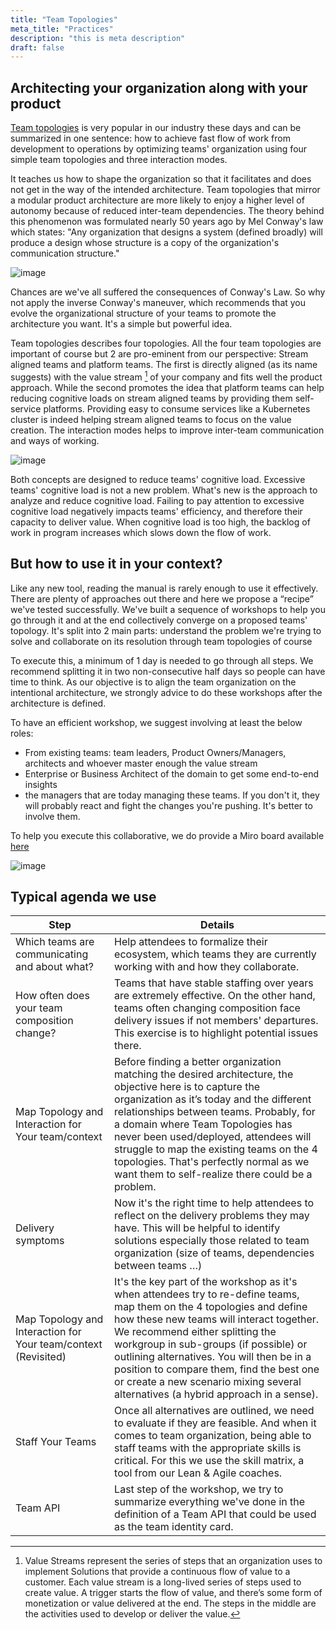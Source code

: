 ```yaml
---
title: "Team Topologies"
meta_title: "Practices"
description: "this is meta description"
draft: false
---
```


## Architecting your organization along with your product

[Team topologies](https://teamtopologies.com) is very popular in our industry these days and can be summarized in one sentence: how to achieve fast flow of work from development to operations by optimizing teams' organization using four simple team topologies and three interaction modes. 

It teaches us how to shape the organization so that it facilitates and does not get in the way of the intended architecture. Team topologies that mirror a modular product architecture are more likely to enjoy a higher level of autonomy because of reduced inter-team dependencies. The theory behind this phenomenon was formulated nearly 50 years ago by Mel Conway's law which states: "Any organization that designs a system (defined broadly) will produce a design whose structure is a copy of the organization's communication structure."

![image](./images/practices/misc/conway-law.png)

Chances are we've all suffered the consequences of Conway's Law. So why not apply the inverse Conway's maneuver, which recommends that you evolve the organizational structure of your teams to promote the architecture you want. It's a simple but powerful idea.

Team topologies describes four topologies. All the four team topologies are important of course but 2 are pro-eminent from our perspective: Stream aligned teams and platform teams. The first is directly aligned (as its name suggests) with the value stream [^1] of your company and fits well the product approach. While the second promotes the idea that platform teams can help reducing cognitive loads on stream aligned teams by providing them self-service platforms. Providing easy to consume services like a Kubernetes cluster is indeed helping stream aligned teams to focus on the value creation. The interaction modes helps to improve inter-team communication and ways of working.

![image](./images/practices/team-topologies.png)

Both concepts are designed to reduce teams' cognitive load. Excessive teams' cognitive load is not a new problem. What's new is the approach to analyze and reduce cognitive load. Failing to pay attention to excessive cognitive load negatively impacts teams' efficiency, and therefore their capacity to deliver value. When cognitive load is too high, the backlog of work in program increases which slows down the flow of work.  

## But how to use it in your context?

Like any new tool, reading the manual is rarely enough to use it effectively. There are plenty of approaches out there and here we propose a “recipe” we've tested successfully. We've built a sequence of workshops to help you go through it and at the end collectively converge on a proposed teams' topology. It's split into 2 main parts: understand the problem we're trying to solve and collaborate on its resolution through team topologies of course

To execute this, a minimum of 1 day is needed to go through all steps. We recommend splitting it in two non-consecutive half days so people can have time to think. As our objective is to align the team organization on the intentional architecture, we strongly advice to do these workshops after the architecture is defined.

To have an efficient workshop, we suggest involving at least the below roles:

* From existing teams: team leaders, Product Owners/Managers, architects and whoever master enough the value stream
* Enterprise or Business Architect of the domain to get some end-to-end insights
* the managers that are today managing these teams. If you don't it, they will probably react and fight the changes you're pushing. It's better to involve them.

To help you execute this collaborative, we do provide a Miro board available [here](blog/miro)

![image](./images/practices/misc/tp-miro.png)

## Typical agenda we use

| Step | Details |
|------|---------|
| Which teams are communicating and about what? | Help attendees to formalize their ecosystem, which teams they are currently working with and how they collaborate. |
| How often does your team composition change? | Teams that have stable staffing over years are extremely effective. On the other hand, teams often changing composition face delivery issues if not members' departures. This exercise is to highlight potential issues there. |
| Map Topology and Interaction for Your team/context | Before finding a better organization matching the desired architecture, the objective here is to capture the organization as it’s today and the different relationships between teams. Probably, for a domain where Team Topologies has never been used/deployed, attendees will struggle to map the existing teams on the 4 topologies. That's perfectly normal as we want them to self-realize there could be a problem. |
| Delivery symptoms | Now it's the right time to help attendees to reflect on the delivery problems they may have. This will be helpful to identify solutions especially those related to team organization (size of teams, dependencies between teams …) |
| Map Topology and Interaction for Your team/context (Revisited) | It's the key part of the workshop as it's when attendees try to re-define teams, map them on the 4 topologies and define how these new teams will interact together. We recommend either splitting the workgroup in sub-groups (if possible) or outlining alternatives. You will then be in a position to compare them, find the best one or create a new scenario mixing several alternatives (a hybrid approach in a sense). |
| Staff Your Teams | Once all alternatives are outlined, we need to evaluate if they are feasible. And when it comes to team organization, being able to staff teams with the appropriate skills is critical. For this we use the skill matrix, a tool from our Lean & Agile coaches. |
| Team API | Last step of the workshop, we try to summarize everything we've done in the definition of a Team API that could be used as the team identity card. |


[^1]: Value Streams represent the series of steps that an organization uses to implement Solutions that provide a continuous flow of value to a customer. Each value stream is a long-lived series of steps used to create value. A trigger starts the flow of value, and there’s some form of monetization or value delivered at the end. The steps in the middle are the activities used to develop or deliver the value.